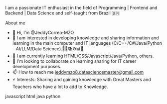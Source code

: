 I am a passionate IT enthusiast in the field of Programming | Frontend and Backend | Data Science and self-taught from Brazil 🇧🇷

About me

- 👋 Hi, I’m @JeddyCorrea-MZO
- 👀 I am interested in developing knowledge and sharing information and learning in the main computer and IT languages (C/C++/C#/Java/Python - AI/LLM/Data Science).🧑‍💻📚⚙📊🤖
- 🌱 I am currently learning HTML/CSS/Javascript/Java/Python, others.
- 🤝 I'm looking to collaborate on learning sharing for IT career development purposes.
- 📫 How to reach me jeddymzo8.datasciencemaster@gmail.com 
- ⚡ Interests: Sharing and gaining knowledge with Great Masters and Teachers who have a lot to add to Knowledge.

javascript html java python 

<!---
JeddyCorrea-MZO/JeddyCorrea-MZO is a ✨ special ✨ repository because its `README.md` (this file) appears on your GitHub profile.
You can click the Preview link to take a look at your changes.
--->
